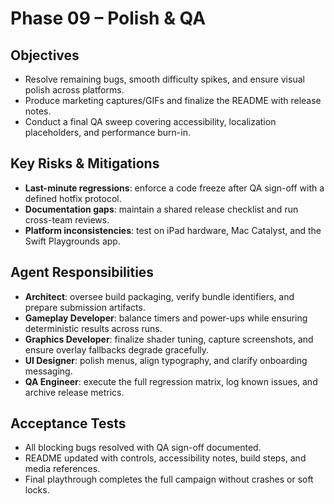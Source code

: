 # Phase 09 – Polish & QA

## Objectives
- Resolve remaining bugs, smooth difficulty spikes, and ensure visual polish across platforms.
- Produce marketing captures/GIFs and finalize the README with release notes.
- Conduct a final QA sweep covering accessibility, localization placeholders, and performance burn-in.

## Key Risks & Mitigations
- **Last-minute regressions**: enforce a code freeze after QA sign-off with a defined hotfix protocol.
- **Documentation gaps**: maintain a shared release checklist and run cross-team reviews.
- **Platform inconsistencies**: test on iPad hardware, Mac Catalyst, and the Swift Playgrounds app.

## Agent Responsibilities
- **Architect**: oversee build packaging, verify bundle identifiers, and prepare submission artifacts.
- **Gameplay Developer**: balance timers and power-ups while ensuring deterministic results across runs.
- **Graphics Developer**: finalize shader tuning, capture screenshots, and ensure overlay fallbacks degrade gracefully.
- **UI Designer**: polish menus, align typography, and clarify onboarding messaging.
- **QA Engineer**: execute the full regression matrix, log known issues, and archive release metrics.

## Acceptance Tests
- All blocking bugs resolved with QA sign-off documented.
- README updated with controls, accessibility notes, build steps, and media references.
- Final playthrough completes the full campaign without crashes or soft locks.
